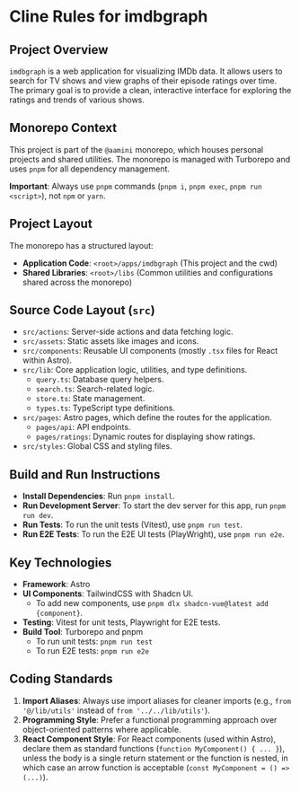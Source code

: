 # Cline Rules for imdbgraph

## Project Overview

`imdbgraph` is a web application for visualizing IMDb data. It allows users to search for TV shows and view graphs of their episode ratings over time. The primary goal is to provide a clean, interactive interface for exploring the ratings and trends of various shows.

## Monorepo Context

This project is part of the `@aamini` monorepo, which houses personal projects and shared utilities. The monorepo is managed with Turborepo and uses `pnpm` for all dependency management.

**Important**: Always use `pnpm` commands (`pnpm i`, `pnpm exec`, `pnpm run <script>`), not `npm` or `yarn`.

## Project Layout

The monorepo has a structured layout:

- **Application Code**: `<root>/apps/imdbgraph` (This project and the cwd)
- **Shared Libraries**: `<root>/libs` (Common utilities and configurations shared across the monorepo)

## Source Code Layout (`src`)

- `src/actions`: Server-side actions and data fetching logic.
- `src/assets`: Static assets like images and icons.
- `src/components`: Reusable UI components (mostly `.tsx` files for React within Astro).
- `src/lib`: Core application logic, utilities, and type definitions.
  - `query.ts`: Database query helpers.
  - `search.ts`: Search-related logic.
  - `store.ts`: State management.
  - `types.ts`: TypeScript type definitions.
- `src/pages`: Astro pages, which define the routes for the application.
  - `pages/api`: API endpoints.
  - `pages/ratings`: Dynamic routes for displaying show ratings.
- `src/styles`: Global CSS and styling files.

## Build and Run Instructions

- **Install Dependencies**: Run `pnpm install`.
- **Run Development Server**: To start the dev server for this app, run `pnpm run dev`.
- **Run Tests**: To run the unit tests (Vitest), use `pnpm run test`.
- **Run E2E Tests**: To run the E2E UI tests (PlayWright), use `pnpm run e2e`.

## Key Technologies

- **Framework**: Astro
- **UI Components**: TailwindCSS with Shadcn UI.
  - To add new components, use `pnpm dlx shadcn-vue@latest add {component}`.
- **Testing**: Vitest for unit tests, Playwright for E2E tests.
- **Build Tool**: Turborepo and pnpm
  - To run unit tests: `pnpm run test`
  - To run E2E tests: `pnpm run e2e`

## Coding Standards

1.  **Import Aliases**: Always use import aliases for cleaner imports (e.g., `from '@/lib/utils'` instead of `from '../../lib/utils'`).
2.  **Programming Style**: Prefer a functional programming approach over object-oriented patterns where applicable.
3.  **React Component Style**: For React components (used within Astro), declare them as standard functions (`function MyComponent() { ... }`), unless the body is a single return statement or the function is nested, in which case an arrow function is acceptable (`const MyComponent = () => (...)`).
